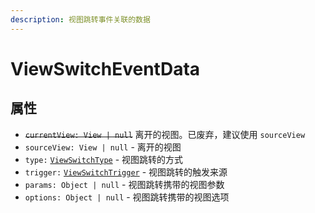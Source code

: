```yaml
---
description: 视图跳转事件关联的数据
---
```


# ViewSwitchEventData

## 属性

* ~~`currentView: View | null`~~ 离开的视图。已废弃，建议使用 `sourceView`
* `sourceView: View | null` - 离开的视图
* `type:` [`ViewSwitchType`]() - 视图跳转的方式
* `trigger:` [`ViewSwitchTrigger`]() - 视图跳转的触发来源
* `params: Object | null` - 视图跳转携带的视图参数
* `options: Object | null` - 视图跳转携带的视图选项



